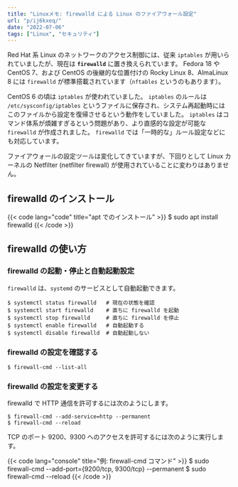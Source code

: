 ```yaml
---
title: "Linuxメモ: firewalld による Linux のファイアウォール設定"
url: "p/ij6kxeq/"
date: "2022-07-06"
tags: ["Linux", "セキュリティ"]
---
```


Red Hat 系 Linux のネットワークのアクセス制御には、従来 `iptables` が用いられていましたが、現在は __`firewalld`__ に置き換えられています。
Fedora 18 や CentOS 7、および CentOS の後継的な位置付けの Rocky Linux 8、AlmaLinux 8 には `firewalld` が標準搭載されています（`nftables` というのもあります）。

CentOS 6 の頃は `iptables` が使われていました。
`iptables` のルールは `/etc/sysconfig/iptables` というファイルに保存され、システム再起動時にはこのファイルから設定を復帰させるという動作をしていました。
`iptables` はコマンド体系が煩雑すぎるという問題があり、より直感的な設定が可能な `firewalld` が作成されました。
`firewalld` では「一時的な」ルール設定などにも対応しています。

ファイアウォールの設定ツールは変化してきていますが、下回りとして Linux カーネルの Netfilter (netfilter firewall) が使用されていることに変わりはありません。


firewalld のインストール
----

{{< code lang="code" title="apt でのインストール" >}}
$ sudo apt install firewalld
{{< /code >}}


firewalld の使い方
----

### firewalld の起動・停止と自動起動設定

`firewalld` は、`systemd` のサービスとして自動起動できます。

```console
$ systemctl status firewalld   # 現在の状態を確認
$ systemctl start firewalld    # 直ちに firewalld を起動
$ systemctl stop firewalld     # 直ちに firewalld を停止
$ systemctl enable firewalld   # 自動起動する
$ systemctl disable firewalld  # 自動起動しない
```

### firewalld の設定を確認する

```console
$ firewall-cmd --list-all
```

### firewalld の設定を変更する

firewalld で HTTP 通信を許可するには次のようにします。

```console
$ firewall-cmd --add-service=http --permanent
$ firewall-cmd --reload
```

TCP のポート 9200、9300 へのアクセスを許可するには次のように実行します。

{{< code lang="console" title="例: firewall-cmd コマンド" >}}
$ sudo firewall-cmd --add-port={9200/tcp, 9300/tcp} --permanent
$ sudo firewall-cmd --reload
{{< /code >}}

